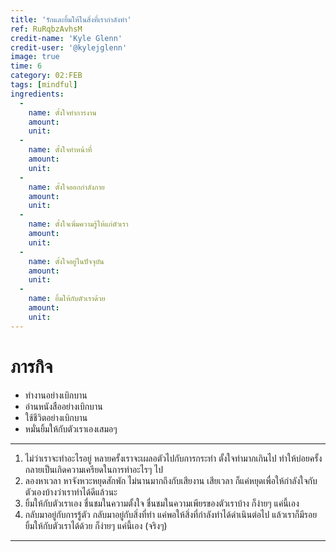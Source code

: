 ```yaml
---
title: 'รักและยิ้มให้ในสิ่งที่เรากำลังทำ'
ref: RuRqbzAvhsM
credit-name: 'Kyle Glenn'
credit-user: '@kylejglenn'
image: true
time: 6
category: 02:FEB
tags: [mindful]
ingredients:
  -
    name: ตั้งใจทำการงาน
    amount:
    unit:
  -
    name: ตั้งใจทำหน้าที่
    amount:
    unit:
  -
    name: ตั้งใจออกกำลังกาย
    amount:
    unit:
  -
    name: ตั้งใจเพิ่มความรู้ให้แก่ตัวเรา
    amount:
    unit:
  -
    name: ตั้งใจอยู่ในปัจจุบัน
    amount:
    unit:
  -
    name: ยิ้มให้กับตัวเราด้วย
    amount:
    unit:
---
```


# ภารกิจ
 - ทำงานอย่างเบิกบาน
 - อ่านหนังสืออย่างเบิกบาน
 - ใช้ชีวิตอย่างเบิกบาน
 - หมั่นยิ้มให้กับตัวเราเองเสมอๆ

---
1. ไม่ว่าเราจะทำอะไรอยู่ หลายครั้งเราจะเผลอตัวไปกับการกระทำ ตั้งใจทำมากเกินไป ทำให้บ่อยครั้งกลายเป็นเกิดความเครียดในการทำอะไรๆ ไป
2. ลองหาเวลา หาจังหวะหยุดสักพัก ไม่นานมากถึงกับเสียงาน เสียเวลา ก็แค่หยุดเพื่อให้กำลังใจกับตัวเองบ้างว่าเราทำได้ดีแล้วนะ
3. ยิ้มให้กับตัวเราเอง ชื่นชมในความตั้งใจ ชื่นชมในความเพียรของตัวเราบ้าง ก็ง่ายๆ แค่นี้เอง
4. กลับมาอยู่กับการรู้ตัว กลับมาอยู่กับสิ่งที่ทำ แค่พอให้สิ่งที่กำลังทำได้ดำเนินต่อไป แล้วเราก็มีรอยยิ้มให้กับตัวเราได้ด้วย ก็ง่ายๆ แค่นี้เอง (จริงๆ)

---
